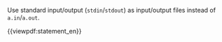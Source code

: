 Use standard input/output (`stdin`/`stdout`) as input/output files instead of `a.in`/`a.out`.

{{viewpdf:statement_en}}